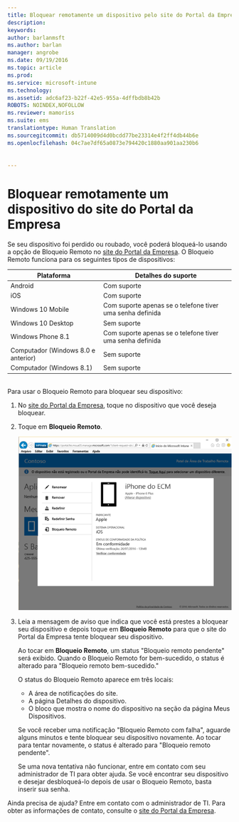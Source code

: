 ```yaml
---
title: Bloquear remotamente um dispositivo pelo site do Portal da Empresa | Microsoft Docs
description: 
keywords: 
author: barlanmsft
ms.author: barlan
manager: angrobe
ms.date: 09/19/2016
ms.topic: article
ms.prod: 
ms.service: microsoft-intune
ms.technology: 
ms.assetid: adc6af23-b22f-42e5-955a-4dffbdb8b42b
ROBOTS: NOINDEX,NOFOLLOW
ms.reviewer: mamoriss
ms.suite: ems
translationtype: Human Translation
ms.sourcegitcommit: db5714009d4d0bcdd77be23314e4f2ff4db44b6e
ms.openlocfilehash: 04c7ae7df65a0873e794420c1880aa901aa230b6


---
```



# <a name="remotely-lock-a-device-from-the-company-portal-website"></a>Bloquear remotamente um dispositivo do site do Portal da Empresa

Se seu dispositivo foi perdido ou roubado, você poderá bloqueá-lo usando a opção de Bloqueio Remoto no [site do Portal da Empresa](http://portal.manage.microsoft.com). O Bloqueio Remoto funciona para os seguintes tipos de dispositivos:

Plataforma  |Detalhes do suporte  
---------|---------
Android | Com suporte       
iOS | Com suporte
Windows 10 Mobile | Com suporte apenas se o telefone tiver uma senha definida     
Windows 10 Desktop | Sem suporte  
Windows Phone 8.1 | Com suporte apenas se o telefone tiver uma senha definida
Computador (Windows 8.0 e anterior) | Sem suporte       
Computador (Windows 8.1) | Sem suporte

</br>
Para usar o Bloqueio Remoto para bloquear seu dispositivo:

1.  No [site do Portal da Empresa](http://portal.manage.microsoft.com), toque no dispositivo que você deseja bloquear.

2.  Toque em **Bloqueio Remoto**.

    ![remote-lock-option-on-company-portal-website](./media/iwp-screen-with-all-options.png)

3.  Leia a mensagem de aviso que indica que você está prestes a bloquear seu dispositivo e depois toque em **Bloqueio Remoto** para que o site do Portal da Empresa tente bloquear seu dispositivo.

    Ao tocar em **Bloqueio Remoto**, um status "Bloqueio remoto pendente" será exibido.  Quando o Bloqueio Remoto for bem-sucedido, o status é alterado para "Bloqueio remoto bem-sucedido."

    O status do Bloqueio Remoto aparece em três locais:

    * A área de notificações do site.
    * A página Detalhes do dispositivo.
    * O bloco que mostra o nome do dispositivo na seção da página Meus Dispositivos.

    Se você receber uma notificação "Bloqueio Remoto com falha", aguarde alguns minutos e tente bloquear seu dispositivo novamente. Ao tocar para tentar novamente, o status é alterado para "Bloqueio remoto pendente".

    Se uma nova tentativa não funcionar, entre em contato com seu administrador de TI para obter ajuda. Se você encontrar seu dispositivo e desejar desbloqueá-lo depois de usar o Bloqueio Remoto, basta inserir sua senha.

Ainda precisa de ajuda? Entre em contato com o administrador de TI. Para obter as informações de contato, consulte o [site do Portal da Empresa](http://portal.manage.microsoft.com).




<!--HONumber=Dec16_HO3-->


